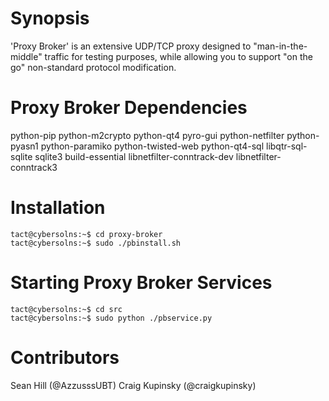 # Synopsis
'Proxy Broker' is an extensive UDP/TCP proxy designed to "man-in-the-middle" traffic for testing purposes, while allowing you to support "on the go" non-standard protocol modification.

# Proxy Broker Dependencies
python-pip
python-m2crypto
python-qt4
pyro-gui
python-netfilter
python-pyasn1
python-paramiko
python-twisted-web
python-qt4-sql
libqtr-sql-sqlite
sqlite3
build-essential
libnetfilter-conntrack-dev
libnetfilter-conntrack3

# Installation
```
tact@cybersolns:~$ cd proxy-broker
tact@cybersolns:~$ sudo ./pbinstall.sh
```

# Starting Proxy Broker Services
```
tact@cybersolns:~$ cd src
tact@cybersolns:~$ sudo python ./pbservice.py
```

# Contributors
Sean Hill (@AzzusssUBT)
Craig Kupinsky (@craigkupinsky)
